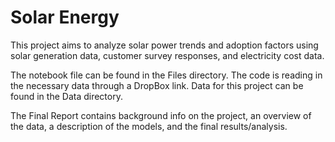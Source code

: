 # Solar Energy
This project aims to analyze solar power trends and adoption factors using solar generation data, customer survey responses, and electricity cost data.

The notebook file can be found in the Files directory. The code is reading in the necessary data through a DropBox link. Data for this project can be found in the Data directory.

The Final Report contains background info on the project, an overview of the data, a description of the models, and the final results/analysis.
